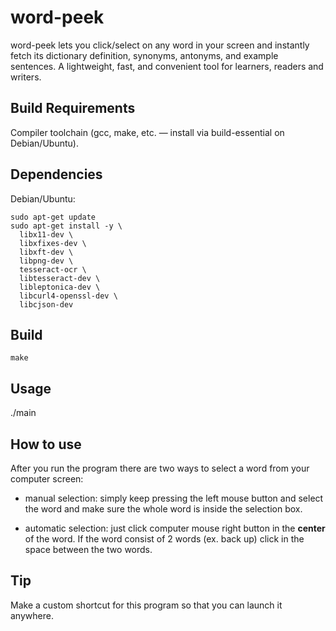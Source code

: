 # word-peek
word-peek lets you click/select on any word in your screen and instantly fetch its dictionary definition, synonyms, antonyms, and example sentences. A lightweight, fast, and convenient tool for learners, readers and writers.

## Build Requirements
Compiler toolchain (gcc, make, etc. — install via build-essential on Debian/Ubuntu).

## Dependencies
Debian/Ubuntu:
```
sudo apt-get update
sudo apt-get install -y \
  libx11-dev \
  libxfixes-dev \
  libxft-dev \
  libpng-dev \
  tesseract-ocr \
  libtesseract-dev \
  libleptonica-dev \
  libcurl4-openssl-dev \
  libcjson-dev
```

## Build
```
make
```

## Usage
./main

## How to use 
After you run the program there are two ways to select a word from your computer screen:
- manual selection:
    simply keep pressing the left mouse button and select the word and make sure the whole word is inside the selection box.
  
- automatic selection:
   just click computer mouse right button in the **center** of the word. If the word consist of 2 words  (ex. back up) click in the space between the two words.

## Tip
Make a custom shortcut for this program so that you can launch it anywhere.
